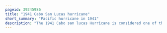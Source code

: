 ```yaml
---
pageid: 39245986
title: "1941 Cabo San Lucas hurricane"
short_summary: "Pacific hurricane in 1941"
description: "The 1941 Cabo san lucas Hurricane is considered one of the worst tropical Cyclones recorded to affect cabo san Lucas. The Hurricane was first reported off the Coast of Mexico on September 8. It slowly moved northwest while intensifying. After a peak Intensity it entered the Gulf of California and slowly weakened. It dissipated on September 13."
---
```

